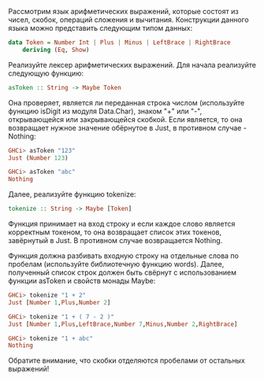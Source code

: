 Рассмотрим язык арифметических выражений, которые состоят из чисел, скобок, операций сложения и вычитания. Конструкции данного языка можно представить следующим типом данных:

```haskell
data Token = Number Int | Plus | Minus | LeftBrace | RightBrace 
    deriving (Eq, Show)
```
Реализуйте лексер арифметических выражений. Для начала реализуйте следующую функцию:

```haskell
asToken :: String -> Maybe Token
```

Она проверяет, является ли переданная строка числом (используйте функцию isDigit из модуля Data.Char), знаком "+" или "-", открывающейся или закрывающейся скобкой. Если является, то она возвращает нужное значение обёрнутое в Just, в противном случае - Nothing:

```haskell
GHCi> asToken "123"
Just (Number 123)

GHCi> asToken "abc"
Nothing
```

Далее, реализуйте функцию tokenize:

```haskell
tokenize :: String -> Maybe [Token]
```

Функция принимает на вход строку и если каждое слово является корректным токеном, то она возвращает список этих токенов, завёрнутый в Just. В противном случае возвращается Nothing. 

Функция должна разбивать входную строку на отдельные слова по пробелам (используйте библиотечную функцию words). Далее, полученный список строк должен быть свёрнут с использованием функции asToken и свойств монады Maybe:

```haskell
GHCi> tokenize "1 + 2"
Just [Number 1,Plus,Number 2]

GHCi> tokenize "1 + ( 7 - 2 )"
Just [Number 1,Plus,LeftBrace,Number 7,Minus,Number 2,RightBrace]

GHCi> tokenize "1 + abc"
Nothing
```

Обратите внимание, что скобки отделяются пробелами от остальных выражений!